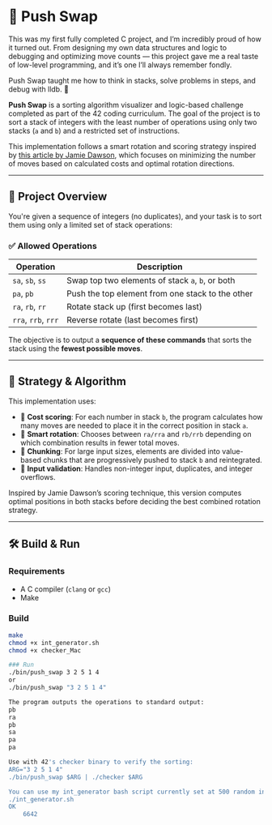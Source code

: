 # 🧮 Push Swap

This was my first fully completed C project, and I’m incredibly proud of how it turned out. From designing my own data structures and logic to debugging and optimizing move counts — this project gave me a real taste of low-level programming, and it’s one I’ll always remember fondly.

Push Swap taught me how to think in stacks, solve problems in steps, and debug with lldb. 💪

**Push Swap** is a sorting algorithm visualizer and logic-based challenge completed as part of the 42 coding curriculum. The goal of the project is to sort a stack of integers with the least number of operations using only two stacks (`a` and `b`) and a restricted set of instructions.

This implementation follows a smart rotation and scoring strategy inspired by [this article by Jamie Dawson](https://medium.com/@jamierobertdawson/push-swap-the-least-amount-of-moves-with-two-stacks-d1e76a71789a), which focuses on minimizing the number of moves based on calculated costs and optimal rotation directions.

---

## 📌 Project Overview

You're given a sequence of integers (no duplicates), and your task is to sort them using only a limited set of stack operations:

### ✅ Allowed Operations

| Operation | Description                        |
|----------|------------------------------------|
| `sa`, `sb`, `ss` | Swap top two elements of stack `a`, `b`, or both |
| `pa`, `pb`       | Push the top element from one stack to the other |
| `ra`, `rb`, `rr` | Rotate stack up (first becomes last) |
| `rra`, `rrb`, `rrr` | Reverse rotate (last becomes first) |

The objective is to output a **sequence of these commands** that sorts the stack using the **fewest possible moves**.

---

## 🧠 Strategy & Algorithm

This implementation uses:

- 🧮 **Cost scoring**: For each number in stack `b`, the program calculates how many moves are needed to place it in the correct position in stack `a`.
- 🔁 **Smart rotation**: Chooses between `ra/rra` and `rb/rrb` depending on which combination results in fewer total moves.
- 🧩 **Chunking**: For large input sizes, elements are divided into value-based chunks that are progressively pushed to stack `b` and reintegrated.
- 🧼 **Input validation**: Handles non-integer input, duplicates, and integer overflows.

Inspired by Jamie Dawson’s scoring technique, this version computes optimal positions in both stacks before deciding the best combined rotation strategy.

---

## 🛠️ Build & Run

### Requirements

- A C compiler (`clang` or `gcc`)
- Make

### Build

```bash
make
chmod +x int_generator.sh
chmod +x checker_Mac

### Run
./bin/push_swap 3 2 5 1 4
or
./bin/push_swap "3 2 5 1 4"

The program outputs the operations to standard output:
pb
ra
pb
sa
pa
pa

Use with 42's checker binary to verify the sorting:
ARG="3 2 5 1 4"
./bin/push_swap $ARG | ./checker $ARG

You can use my int_generator bash script currently set at 500 random integers.
./int_generator.sh
OK
    6642


